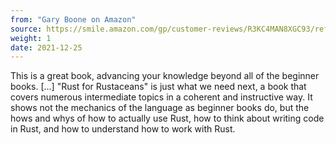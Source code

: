 ```yaml
---
from: "Gary Boone on Amazon"
source: https://smile.amazon.com/gp/customer-reviews/R3KC4MAN8XGC93/ref=cm_cr_othr_d_rvw_ttl?ie=UTF8&ASIN=1718501854
weight: 1
date: 2021-12-25
---
```

This is a great book, advancing your knowledge beyond all of the
beginner books. […] "Rust for Rustaceans" is just what we need
next, a book that covers numerous intermediate topics in a coherent and
instructive way. It shows not the mechanics of the language as beginner
books do, but the hows and whys of how to actually use Rust, how to
think about writing code in Rust, and how to understand how to work with
Rust.
